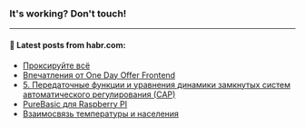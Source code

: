 ### It's working? Don't touch!

---
<!--
#### 🛠️ Technical stack:

![C++](https://img.shields.io/badge/C++-informational?logo=c%2B%2B&style=flat&logoColor=white&color=9C033A)
![Java](https://img.shields.io/badge/Java-informational?logo=java&style=flat&logoColor=white&color=007396)
![Kotlin](https://img.shields.io/badge/Kotlin-informational?logo=Kotlin&style=flat&logoColor=white&color=0095D5)
![JS](https://img.shields.io/badge/JS-informational?logo=javaScript&style=flat&logoColor=black&color=F7Df1E) <br>
![HTML5](https://img.shields.io/badge/HTML5-informational?logo=html5&style=flat&logoColor=white&color=E34F26)
![CSS3](https://img.shields.io/badge/CSS3-informational?logo=css3&style=flat&logoColor=white&color=157286)
![Sass](https://img.shields.io/badge/Saas-informational?logo=sass&style=flat&logoColor=white&color=hotpink)
![PHP](https://img.shields.io/badge/PHP-informational?logo=php&style=flat&logoColor=white&color=777BB4) <br>
![WebPAck](https://img.shields.io/badge/WebPack-informational?logo=webPack&style=flat&logoColor=white&color=FF6F00)
![Bootstrap](https://img.shields.io/badge/Bootstrap-informational?logo=Bootstrap&style=flat&logoColor=white&color=7952B3)
![MySQL](https://img.shields.io/badge/MySQL-informational?logo=MySQL&style=flat&logoColor=white&color=00f) <br>
![NodeJS](https://img.shields.io/badge/NodeJS-informational?logo=node.js&style=flat&logoColor=white&color=43853D)
![Spring](https://img.shields.io/badge/Spring-informational?logo=Spring&style=flat&logoColor=white&color=0A9EDC)
![Angular](https://img.shields.io/badge/Vue-informational?logo=vue.js&style=flat&logoColor=white&color=red)
![Git](https://img.shields.io/badge/Git-informational?logo=git&style=flat&logoColor=white&color=darkorange)

___
-->

#### 💬 Latest posts from habr.com:

<!-- BLOG-POST-LIST:START -->
- [Проксируйте всё](https://habr.com/ru/post/674840/?utm_source=habrahabr&utm_medium=rss&utm_campaign=674840)
- [Впечатления от One Day Offer Frontend](https://habr.com/ru/post/674838/?utm_source=habrahabr&utm_medium=rss&utm_campaign=674838)
- [5. Передаточные функции и уравнения динамики замкнутых систем автоматического регулирования &lpar;САР&rpar;](https://habr.com/ru/post/662882/?utm_source=habrahabr&utm_medium=rss&utm_campaign=662882)
- [PureBasic для Raspberry PI](https://habr.com/ru/post/674810/?utm_source=habrahabr&utm_medium=rss&utm_campaign=674810)
- [Взаимосвязь температуры и населения](https://habr.com/ru/post/674794/?utm_source=habrahabr&utm_medium=rss&utm_campaign=674794)
<!-- BLOG-POST-LIST:END -->
